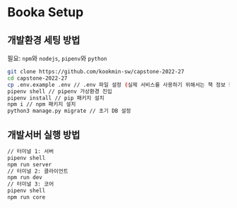 # Booka Setup

## 개발환경 세팅 방법

필요: `npm`와 `nodejs`, `pipenv`와 `python`

```sh
git clone https://github.com/kookmin-sw/capstone-2022-27
cd capstone-2022-27
cp .env.example .env // .env 파일 설정 (실제 서비스를 사용하기 위해서는 책 정보 등이 담긴 DB를 연결해 줄 필요가 있음)
pipenv shell // pipenv 가상환경 진입
pipenv install // pip 패키지 설치
npm i // npm 패키지 설치
python3 manage.py migrate // 초기 DB 설정
```

## 개발서버 실행 방법

```sh
// 터미널 1: 서버
pipenv shell
npm run server
// 터미널 2: 클라이언트
npm run dev
// 터미널 3: 코어
pipenv shell
npm run core
```
